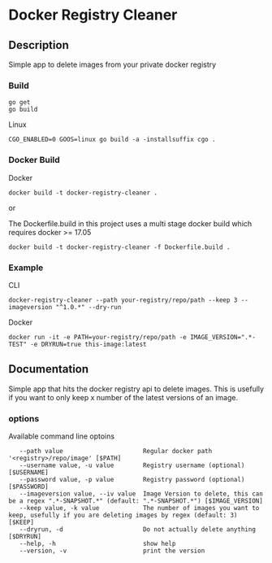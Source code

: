 
# Docker Registry Cleaner

## Description  
Simple app to delete images from your private docker registry

### Build
```
go get
go build
```

Linux
```
CGO_ENABLED=0 GOOS=linux go build -a -installsuffix cgo .
```

### Docker Build


Docker
```
docker build -t docker-registry-cleaner .

```

or 

The Dockerfile.build in this project uses a multi stage docker build which requires docker >= 17.05 

```
docker build -t docker-registry-cleaner -f Dockerfile.build .
```

### Example  
CLI  
```
docker-registry-cleaner --path your-registry/repo/path --keep 3 --imageversion "^1.0.*" --dry-run
```

Docker
```
docker run -it -e PATH=your-registry/repo/path -e IMAGE_VERSION=".*-TEST" -e DRYRUN=true this-image:latest
```

## Documentation
Simple app that hits the docker registry api to delete images.  This is usefully if you want to only keep x number of the latest versions of an image.

### options
Available command line optoins  

```
   --path value                      Regular docker path '<registry>/repo/image' [$PATH]
   --username value, -u value        Registry username (optional) [$USERNAME]
   --password value, -p value        Registry password (optional) [$PASSWORD]
   --imageversion value, --iv value  Image Version to delete, this can be a regex ".*-SNAPSHOT.*" (default: ".*-SNAPSHOT.*") [$IMAGE_VERSION]
   --keep value, -k value            The number of images you want to keep, usefully if you are deleting images by regex (default: 3) [$KEEP]
   --dryrun, -d                      Do not actually delete anything [$DRYRUN]
   --help, -h                        show help
   --version, -v                     print the version
```
